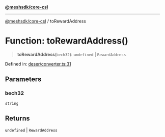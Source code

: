 [**@meshsdk/core-csl**](../README.md)

***

[@meshsdk/core-csl](../globals.md) / toRewardAddress

# Function: toRewardAddress()

> **toRewardAddress**(`bech32`): `undefined` \| `RewardAddress`

Defined in: [deser/converter.ts:31](https://github.com/MeshJS/mesh/blob/1abde1553cbd7cf2cf4e40197fc0de9e4a7d0f49/packages/mesh-core-csl/src/deser/converter.ts#L31)

## Parameters

### bech32

`string`

## Returns

`undefined` \| `RewardAddress`
